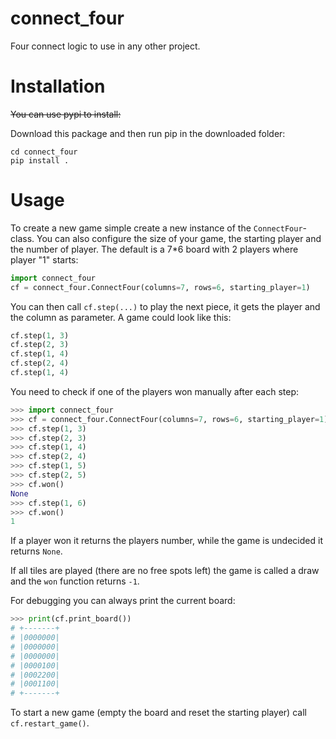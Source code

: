 # connect_four
Four connect logic to use in any other project.

# Installation

~~You can use pypi to install:~~

Download this package and then run pip in the downloaded folder:

```
cd connect_four
pip install .
```

# Usage
To create a new game simple create a new instance of the `ConnectFour`-class.
You can also configure the size of your game, the starting player and the
number of player. The default is a 7*6 board with 2 players where player "1"
starts:

```python
import connect_four
cf = connect_four.ConnectFour(columns=7, rows=6, starting_player=1)
```

You can then call `cf.step(...)` to play the next piece, it gets the player and the column as parameter. A game could look like this:

```python
cf.step(1, 3)
cf.step(2, 3)
cf.step(1, 4)
cf.step(2, 4)
cf.step(1, 4)
```

You need to check if one of the players won manually after each step:
```python
>>> import connect_four
>>> cf = connect_four.ConnectFour(columns=7, rows=6, starting_player=1)
>>> cf.step(1, 3)
>>> cf.step(2, 3)
>>> cf.step(1, 4)
>>> cf.step(2, 4)
>>> cf.step(1, 5)
>>> cf.step(2, 5)
>>> cf.won()
None
>>> cf.step(1, 6)
>>> cf.won()
1
```
If a player won it returns the players number, while the game is undecided it 
returns `None`.

If all tiles are played (there are no free spots left) the game is called a draw and the `won` function returns `-1`.

For debugging you can always print the current board:
```python
>>> print(cf.print_board())
# +-------+
# |0000000|
# |0000000|
# |0000000|
# |0000100|
# |0002200|
# |0001100|
# +-------+
```

To start a new game (empty the board and reset the starting player) call
`cf.restart_game()`.
